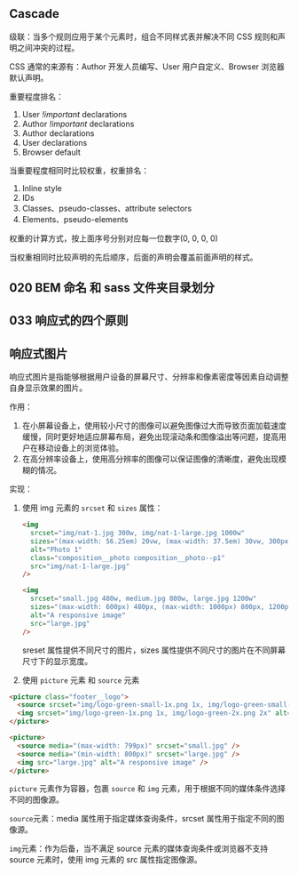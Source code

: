 #

## Cascade

级联：当多个规则应用于某个元素时，组合不同样式表并解决不同 CSS 规则和声明之间冲突的过程。

CSS 通常的来源有：Author 开发人员编写、User 用户自定义、Browser 浏览器默认声明。

重要程度排名：

1. User _!important_ declarations
2. Author _!important_ declarations
3. Author declarations
4. User declarations
5. Browser default

当重要程度相同时比较权重，权重排名：

1. Inline style
2. IDs
3. Classes、pseudo-classes、attribute selectors
4. Elements、pseudo-elements

权重的计算方式，按上面序号分别对应每一位数字(0, 0, 0, 0)

当权重相同时比较声明的先后顺序，后面的声明会覆盖前面声明的样式。

## 020 BEM 命名 和 sass 文件夹目录划分

## 033 响应式的四个原则

## 响应式图片

响应式图片是指能够根据用户设备的屏幕尺寸、分辨率和像素密度等因素自动调整自身显示效果的图片。

作用：

1. 在小屏幕设备上，使用较小尺寸的图像可以避免图像过大而导致页面加载速度缓慢，同时更好地适应屏幕布局，避免出现滚动条和图像溢出等问题，提高用户在移动设备上的浏览体验。
2. 在高分辨率设备上，使用高分辨率的图像可以保证图像的清晰度，避免出现模糊的情况。

实现：

1. 使用 img 元素的 `srcset` 和 `sizes` 属性：

   ```html
   <img
     srcset="img/nat-1.jpg 300w, img/nat-1-large.jpg 1000w"
     sizes="(max-width: 56.25em) 20vw, (max-width: 37.5em) 30vw, 300px"
     alt="Photo 1"
     class="composition__photo composition__photo--p1"
     src="img/nat-1-large.jpg"
   />
   ```

   ```html
   <img
     srcset="small.jpg 480w, medium.jpg 800w, large.jpg 1200w"
     sizes="(max-width: 600px) 480px, (max-width: 1000px) 800px, 1200px"
     alt="A responsive image"
     src="large.jpg"
   />
   ```

   sreset 属性提供不同尺寸的图片，sizes 属性提供不同尺寸的图片在不同屏幕尺寸下的显示宽度。

2. 使用 `picture` 元素 和 `source` 元素

```html
<picture class="footer__logo">
  <source srcset="img/logo-green-small-1x.png 1x, img/logo-green-small-2x.png 2x" media="(max-width: 37.5em)" />
  <img srcset="img/logo-green-1x.png 1x, img/logo-green-2x.png 2x" alt="Full logo" src="img/logo-green-2x.png" />
</picture>
```

```html
<picture>
  <source media="(max-width: 799px)" srcset="small.jpg" />
  <source media="(min-width: 800px)" srcset="large.jpg" />
  <img src="large.jpg" alt="A responsive image" />
</picture>
```

`picture` 元素作为容器，包裹 `source` 和 `img` 元素，用于根据不同的媒体条件选择不同的图像源。

`source`元素：media 属性用于指定媒体查询条件，srcset 属性用于指定不同的图像源。

`img`元素：作为后备，当不满足 source 元素的媒体查询条件或浏览器不支持 source 元素时，使用 img 元素的 src 属性指定图像源。
